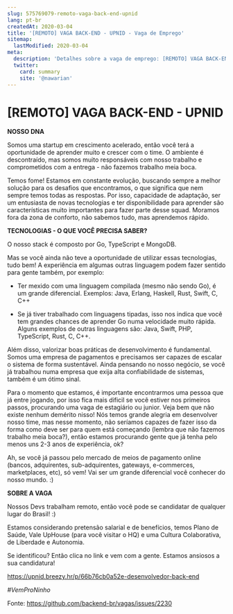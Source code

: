 ```yaml
---
slug: 575769079-remoto-vaga-back-end-upnid
lang: pt-br
createdAt: 2020-03-04
title: '[REMOTO] VAGA BACK-END - UPNID - Vaga de Emprego'
sitemap:
  lastModified: 2020-03-04
meta:
  description: 'Detalhes sobre a vaga de emprego: [REMOTO] VAGA BACK-END - UPNID'
  twitter:
    card: summary
    site: '@nawarian'
---
```


# [REMOTO] VAGA BACK-END - UPNID

**NOSSO DNA**

Somos uma startup em crescimento acelerado, então você terá a oportunidade de aprender muito e crescer com o time. O ambiente é descontraído, mas somos muito responsáveis com nosso trabalho e comprometidos com a entrega - não fazemos trabalho meia boca.

Temos fome! Estamos em constante evolução, buscando sempre a melhor solução para os desafios que encontramos, o que significa que nem sempre temos todas as respostas. Por isso, capacidade de adaptação, ser um entusiasta de novas tecnologias e ter disponibilidade para aprender são características muito importantes para fazer parte desse squad. Moramos fora da zona de conforto, não sabemos tudo, mas aprendemos rápido.


**TECNOLOGIAS - O QUE VOCÊ PRECISA SABER?**

O nosso stack é composto por Go, TypeScript e MongoDB.

Mas se você ainda não teve a oportunidade de utilizar essas tecnologias, tudo bem! A experiência em algumas outras linguagem podem fazer sentido para gente também, por exemplo:

- Ter mexido com uma linguagem compilada (mesmo não sendo Go), é um grande diferencial. Exemplos: Java, Erlang, Haskell, Rust, Swift, C, C++

- Se já tiver trabalhado com linguagens tipadas, isso nos indica que você tem grandes chances de aprender Go numa velocidade muito rápida. Alguns exemplos de outras linguagens são: Java, Swift, PHP, TypeScript, Rust, C, C++.

Além disso, valorizar boas práticas de desenvolvimento é fundamental. Somos uma empresa de pagamentos e precisamos ser capazes de escalar o sistema de forma sustentável. Ainda pensando no nosso negócio, se você já trabalhou numa empresa que exija alta confiabilidade de sistemas, também é um ótimo sinal.

Para o momento que estamos, é importante encontrarmos uma pessoa que já entre jogando, por isso fica mais dificil se você estiver nos primeiros passos, procurando uma vaga de estagiário ou junior. Veja bem que não existe nenhum demérito nisso! Nós temos grande alegria em desenvolver nosso time, mas nesse momento, não seríamos capazes de fazer isso da forma como deve ser para quem está começando (lembra que não fazemos trabalho meia boca?), então estamos procurando gente que já tenha pelo menos uns 2-3 anos de experiência, ok?

Ah, se você já passou pelo mercado de meios de pagamento online (bancos, adquirentes, sub-adquirentes, gateways, e-commerces, marketplaces, etc), só vem! Vai ser um grande diferencial você conhecer do nosso mundo. :)



**SOBRE A VAGA**

Nossos Devs trabalham remoto, então você pode se candidatar de qualquer lugar do Brasil! :)

Estamos considerando pretensão salarial e de benefícios, temos Plano de Saúde, Vale UpHouse (para você visitar o HQ) e uma Cultura Colaborativa, de Liberdade e Autonomia.

Se identificou? Então clica no link e vem com a gente. Estamos ansiosos a sua candidatura!

https://upnid.breezy.hr/p/66b76cb0a52e-desenvolvedor-back-end

_#VemProNinho_

Fonte: https://github.com/backend-br/vagas/issues/2230